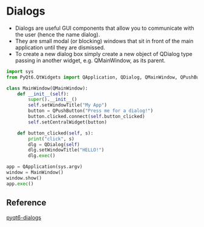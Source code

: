 # Dialogs

- Dialogs are useful GUI components that allow you to communicate with the user (hence the name dialog).
- They are small modal (or blocking) windows that sit in front of the main application until they are dismissed.
- To create a new dialog box simply create a new object of QDialog type passing in another widget, e.g. QMainWindow, as its parent.

```python
import sys
from PyQt6.QtWidgets import QApplication, QDialog, QMainWindow, QPushButton

class MainWindow(QMainWindow):
    def __init__(self):
        super().__init__()
        self.setWindowTitle("My App")
        button = QPushButton("Press me for a dialog!")
        button.clicked.connect(self.button_clicked)
        self.setCentralWidget(button)

    def button_clicked(self, s):
        print("click", s)
        dlg = QDialog(self)
        dlg.setWindowTitle("HELLO!")
        dlg.exec()

app = QApplication(sys.argv)
window = MainWindow()
window.show()
app.exec()
```

## Reference

[pyqt6-dialogs](https://www.pythonguis.com/tutorials/pyqt6-dialogs/)
